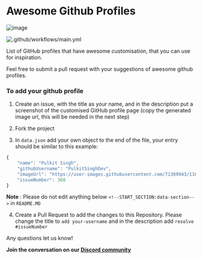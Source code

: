 # Awesome Github Profiles

![image](https://user-images.githubusercontent.com/71369943/116645396-6386d700-a993-11eb-8328-d7ff5e2aeca2.png)


![.github/workflows/main.yml](https://github.com/PUGroups/awesome-github-profiles/workflows/.github/workflows/main.yml/badge.svg)

List of GitHub profiles that have awesome customisation, that you can use for inspiration.

Feel free to submit a pull request with your suggestions of awesome github profiles.

### To add your github profile

1. Create an issue, with the title as your name, and in the description put a screenshot of the customised GitHub profile page (copy the generated image url, this will be needed in the next step)

2. Fork the project

3. In `data.json` add your own object to the end of the file, your entry should be similar to this example:

```typescript
{
    "name": "Pulkit Singh",
    "githubUsername": "PulkitSinghDev",
    "imageUrl": "https://user-images.githubusercontent.com/71369943/116645513-a8ab0900-a993-11eb-83ee-8feefe5bd608.png",
    "issueNumber": 368
}
```

**Note** : Please do not edit anything below `<!--START_SECTION:data-section-->` in `README.MD`

4. Create a Pull Request to add the changes to this Repository. Please change the title to `add your-username` and in the description add `resolve #issueNumber`

Any questions let us know!

**Join the conversation on our [Discord community](http://discord.pugroups.in)**

<!-- DO NOT EDIT THIS SECTION -->
<!--START_SECTION:data-section-->


<!--END_SECTION:data-section-->
